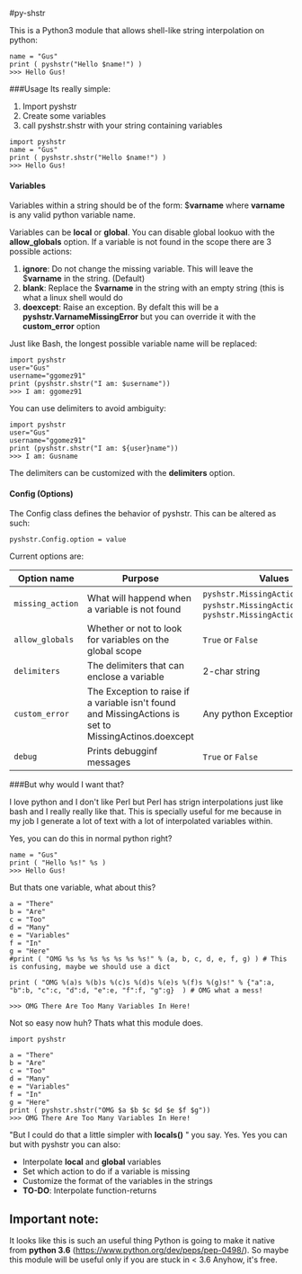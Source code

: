 #py-shstr

This is a Python3 module that allows shell-like string interpolation on python:

```python3
name = "Gus"
print ( pyshstr("Hello $name!") )
>>> Hello Gus!
```

###Usage
Its really simple:

 1. Import pyshstr
 2. Create some variables 
 3. call pyshstr.shstr with your string containing variables

```python3
import pyshstr
name = "Gus"
print ( pyshstr.shstr("Hello $name!") )
>>> Hello Gus!
```

#### Variables
Variables within a string should be of the form: $**varname** where **varname** is any valid python variable name. 

Variables can be **local** or **global**. You can disable global lookuo with the **allow_globals** option.
If a variable is not found in the scope there are 3 possible actions:

 1. **ignore**: Do not change the missing variable. This will leave the $**varname** in the string. (Default)
 2. **blank**: Replace the $**varname** in the string with an empty string (this is what a linux shell would do
 3. **doexcept**: Raise an exception. By defalt this will be a **pyshstr.VarnameMissingError** but you can override it with the **custom_error** option

Just like Bash, the longest possible variable name will be replaced:

```python3
import pyshstr
user="Gus"
username="ggomez91"
print (pyshstr.shstr("I am: $username"))
>>> I am: ggomez91
```

You can use delimiters to avoid ambiguity:

```python3
import pyshstr
user="Gus"
username="ggomez91"
print (pyshstr.shstr("I am: ${user}name"))
>>> I am: Gusname
```

The delimiters can be customized with the **delimiters** option. 

 
#### Config (Options)
The Config class defines the behavior of pyshstr. This can be altered as such:
```python3
pyshstr.Config.option = value
```

Current options are:


| Option name |  Purpose | Values | Default | 
| -------------- | -------------------------------- | ------------- | ------------ |
| `missing_action` | What will happend when a variable is not found | `pyshstr.MissingActions.ignore`, `pyshstr.MissingActions.blank` or `pyshstr.MissingActions.doexcept` | `pyshstr.MissingActions.ignore` |
| `allow_globals` | Whether or not to look for variables on the global scope  | `True` or `False` | `True` |
| `delimiters` | The delimiters that can enclose a variable | 2-char string | `"{}"` | 
| `custom_error` | The Exception to raise if a variable isn't found and MissingActions is set to MissingActinos.doexcept | Any python Exception class | `pyshstr.VarnameMissingError` |
| `debug` | Prints debugginf messages | `True` or `False` | `False` |



###But why would I want that?

I love python and I don't like Perl but Perl has strign interpolations just like bash and I really really like  that. This is specially useful for me because in my job I generate a lot of text with a lot of interpolated variables within. 

Yes, you can do this in normal python right?

```python3
name = "Gus"
print ( "Hello %s!" %s )
>>> Hello Gus!
```

But thats one variable, what about this?

```python3
a = "There"
b = "Are"
c = "Too"
d = "Many"
e = "Variables"
f = "In"
g = "Here"
#print ( "OMG %s %s %s %s %s %s %s!" % (a, b, c, d, e, f, g) ) # This is confusing, maybe we should use a dict

print ( "OMG %(a)s %(b)s %(c)s %(d)s %(e)s %(f)s %(g)s!" % {"a":a, "b":b, "c":c, "d":d, "e":e, "f":f, "g":g}  ) # OMG what a mess!

>>> OMG There Are Too Many Variables In Here!

```
Not so easy now huh? Thats what this module does. 

```python3
import pyshstr

a = "There"
b = "Are"
c = "Too"
d = "Many"
e = "Variables"
f = "In"
g = "Here"
print ( pyshstr.shstr("OMG $a $b $c $d $e $f $g"))
>>> OMG There Are Too Many Variables In Here!

```

"But I could do that a little simpler with **locals()** " you say. 
Yes. Yes you can but with pyshstr you can also:

 - Interpolate **local** and **global** variables
 - Set which action to do if a variable is missing
 - Customize the format of the variables in the strings
 - **TO-DO**: Interpolate function-returns

## Important note:

It looks like this is such an useful thing Python is going to make it native from **python 3.6** (https://www.python.org/dev/peps/pep-0498/). So maybe this module will be useful only if you are stuck in < 3.6 
Anyhow, it's free. 


